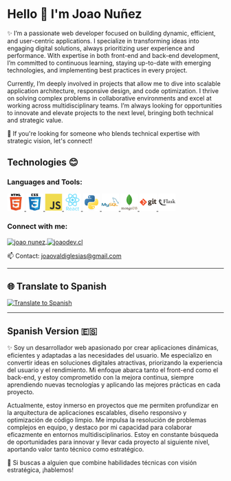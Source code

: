 # Hello 👋 I'm Joao Nuñez

✨ I’m a passionate web developer focused on building dynamic, efficient, and user-centric applications. I specialize in transforming ideas into engaging digital solutions, always prioritizing user experience and performance. With expertise in both front-end and back-end development, I’m committed to continuous learning, staying up-to-date with emerging technologies, and implementing best practices in every project.

Currently, I’m deeply involved in projects that allow me to dive into scalable application architecture, responsive design, and code optimization. I thrive on solving complex problems in collaborative environments and excel at working across multidisciplinary teams. I’m always looking for opportunities to innovate and elevate projects to the next level, bringing both technical and strategic value.

🚀 If you're looking for someone who blends technical expertise with strategic vision, let's connect!

## Technologies 😊
<h3 align="left">Languages and Tools:</h3>
<a href="https://www.w3.org/html/" target="_blank" rel="noreferrer">
  <img src="https://raw.githubusercontent.com/devicons/devicon/master/icons/html5/html5-original-wordmark.svg"
    alt="html5" width="40" height="40" />
</a>
<a href="https://www.w3schools.com/css/" target="_blank" rel="noreferrer">
  <img src="https://raw.githubusercontent.com/devicons/devicon/master/icons/css3/css3-original-wordmark.svg" alt="css3"
    width="40" height="40" />
</a>
<a href="https://developer.mozilla.org/en-US/docs/Web/JavaScript" target="_blank" rel="noreferrer">
  <img src="https://raw.githubusercontent.com/devicons/devicon/master/icons/javascript/javascript-original.svg"
    alt="javascript" width="40" height="40" />
</a>
<a href="https://reactjs.org/" target="_blank" rel="noreferrer">
  <img src="https://raw.githubusercontent.com/devicons/devicon/master/icons/react/react-original-wordmark.svg"
    alt="react" width="40" height="40" />
</a>
<a href="https://www.python.org" target="_blank" rel="noreferrer">
  <img src="https://raw.githubusercontent.com/devicons/devicon/master/icons/python/python-original.svg" alt="python"
    width="40" height="40" />
</a>
<a href="https://www.mysql.com/" target="_blank" rel="noreferrer">
  <img src="https://raw.githubusercontent.com/devicons/devicon/master/icons/mysql/mysql-original-wordmark.svg" alt="mysql"
    width="40" height="40" />
</a>
<a href="https://www.mongodb.com/" target="_blank" rel="noreferrer">
  <img src="https://raw.githubusercontent.com/devicons/devicon/master/icons/mongodb/mongodb-original-wordmark.svg" alt="mongodb"
    width="40" height="40" />
</a>
<a href="https://git-scm.com/" target="_blank" rel="noreferrer">
  <img src="https://raw.githubusercontent.com/devicons/devicon/master/icons/git/git-original-wordmark.svg" alt="git"
    width="40" height="40" />
</a>
<a href="https://flask.palletsprojects.com/" target="_blank" rel="noreferrer">
  <img src="https://raw.githubusercontent.com/devicons/devicon/master/icons/flask/flask-original-wordmark.svg" alt="flask"
    width="40" height="40" />
</a>

<h3 align="left">Connect with me:</h3>
<p align="left">

   <a href="https://www.linkedin.com/in/joao-nunez-b43026291/" target="blank">
  <img align="center" src="https://raw.githubusercontent.com/rahuldkjain/github-profile-readme-generator/master/src/images/icons/Social/linked-in-alt.svg"
    alt="joao nunez" height="30" width="40" />
</a>

<a href="https://www.instagram.com/joaodev.cl" target="blank">
  <img align="center" src="https://raw.githubusercontent.com/rahuldkjain/github-profile-readme-generator/master/src/images/icons/Social/instagram.svg"
    alt="joaodev.cl" height="30" width="40" />
</a>
</p>

📫 Contact: joaovaldiglesias@gmail.com

---

## 🌐 Translate to Spanish
<a href="#spanish-version"><img src="https://img.shields.io/badge/Translate%20to-Spanish-orange?style=for-the-badge" alt="Translate to Spanish"></a>

---

## Spanish Version 🇪🇸 <a name="spanish-version"></a>

✨ Soy un desarrollador web apasionado por crear aplicaciones dinámicas, eficientes y adaptadas a las necesidades del usuario. Me especializo en convertir ideas en soluciones digitales atractivas, priorizando la experiencia del usuario y el rendimiento. Mi enfoque abarca tanto el front-end como el back-end, y estoy comprometido con la mejora continua, siempre aprendiendo nuevas tecnologías y aplicando las mejores prácticas en cada proyecto.

Actualmente, estoy inmerso en proyectos que me permiten profundizar en la arquitectura de aplicaciones escalables, diseño responsivo y optimización de código limpio. Me impulsa la resolución de problemas complejos en equipo, y destaco por mi capacidad para colaborar eficazmente en entornos multidisciplinarios. Estoy en constante búsqueda de oportunidades para innovar y llevar cada proyecto al siguiente nivel, aportando valor tanto técnico como estratégico.

🚀 Si buscas a alguien que combine habilidades técnicas con visión estratégica, ¡hablemos!

